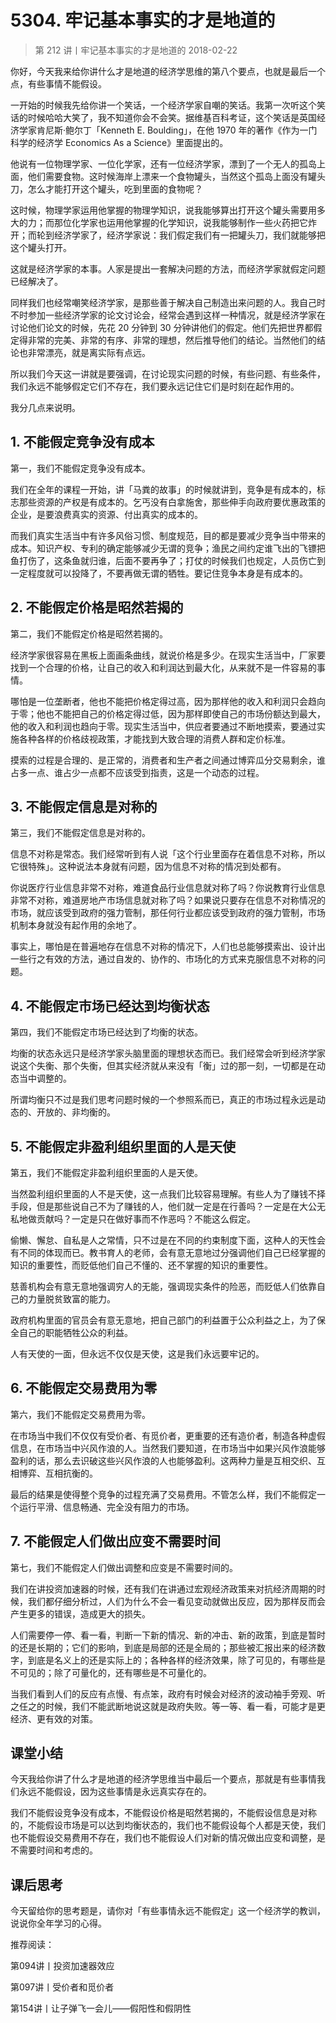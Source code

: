 # 5304. 牢记基本事实的才是地道的
> 第 212 讲丨牢记基本事实的才是地道的
2018-02-22

你好，今天我来给你讲什么才是地道的经济学思维的第八个要点，也就是最后一个点，有些事情不能假设。

一开始的时候我先给你讲一个笑话，一个经济学家自嘲的笑话。我第一次听这个笑话的时候哈哈大笑了，我不知道你会不会笑。据维基百科考证，这个笑话是英国经济学家肯尼斯·鲍尔丁「Kenneth E. Boulding」，在他 1970 年的著作《作为一门科学的经济学 Economics As a Science》里面提出的。

他说有一位物理学家、一位化学家，还有一位经济学家，漂到了一个无人的孤岛上面，他们需要食物。这时候海岸上漂来一个食物罐头，当然这个孤岛上面没有罐头刀，怎么才能打开这个罐头，吃到里面的食物呢？

这时候，物理学家运用他掌握的物理学知识，说我能够算出打开这个罐头需要用多大的力；而那位化学家也运用他掌握的化学知识，说我能够制作一些火药把它炸开；而轮到经济学家了，经济学家说：我们假定我们有一把罐头刀，我们就能够把这个罐头打开。

这就是经济学家的本事。人家是提出一套解决问题的方法，而经济学家就假定问题已经解决了。

同样我们也经常嘲笑经济学家，是那些善于解决自己制造出来问题的人。我自己时不时参加一些经济学家的论文讨论会，经常会遇到这样一种情况，就是经济学家在讨论他们论文的时候，先花 20 分钟到 30 分钟讲他们的假定。他们先把世界都假定得非常的完美、非常的有序、非常的理想，然后推导他们的结论。当然他们的结论也非常漂亮，就是离实际有点远。

所以我们今天这一讲就是要强调，在讨论现实问题的时候，有些问题、有些条件，我们永远不能够假定它们不存在，我们要永远记住它们是时刻在起作用的。

我分几点来说明。

## 1. 不能假定竞争没有成本
第一，我们不能假定竞争没有成本。

我们在全年的课程一开始，讲「马粪的故事」的时候就讲到，竞争是有成本的，标志那些资源的产权是有成本的。乞丐没有白拿施舍，那些伸手向政府要优惠政策的企业，是要浪费真实的资源、付出真实的成本的。

而我们真实生活当中有许多风俗习惯、制度规范，目的都是要减少竞争当中带来的成本。知识产权、专利的确定能够减少无谓的竞争；渔民之间约定谁飞出的飞镖把鱼打伤了，这条鱼就归谁，后面不要再争了；打仗的时候我们也规定，人员伤亡到一定程度就可以投降了，不要再做无谓的牺牲。要记住竞争本身是有成本的。

## 2. 不能假定价格是昭然若揭的
第二，我们不能假定价格是昭然若揭的。

经济学家很容易在黑板上面画条曲线，就说价格是多少。在现实生活当中，厂家要找到一个合理的价格，让自己的收入和利润达到最大化，从来就不是一件容易的事情。

哪怕是一位垄断者，他也不能把价格定得过高，因为那样他的收入和利润只会趋向于零；他也不能把自己的价格定得过低，因为那样即使自己的市场份额达到最大，他的收入和利润也趋向于零。现实生活当中，供应者要通过不断地摸索，要通过实施各种各样的价格歧视政策，才能找到大致合理的消费人群和定价标准。

摸索的过程是合理的、是正常的，消费者和生产者之间通过博弈瓜分交易剩余，谁占多一点、谁占少一点都不应该受到指责，这是一个动态的过程。

## 3. 不能假定信息是对称的
第三，我们不能假定信息是对称的。

信息不对称是常态。我们经常听到有人说「这个行业里面存在着信息不对称，所以它很特殊」。这种说法本身就有问题，因为信息不对称的情况到处都有。

你说医疗行业信息非常不对称，难道食品行业信息就对称了吗？你说教育行业信息非常不对称，难道房地产市场信息就对称了吗？如果说只要存在信息不对称情况的市场，就应该受到政府的强力管制，那任何行业都应该受到政府的强力管制，市场机制本身就没有起作用的余地了。

事实上，哪怕是在普遍地存在信息不对称的情况下，人们也总能够摸索出、设计出一些行之有效的方法，通过自发的、协作的、市场化的方式来克服信息不对称的问题。

## 4. 不能假定市场已经达到均衡状态
第四，我们不能假定市场已经达到了均衡的状态。

均衡的状态永远只是经济学家头脑里面的理想状态而已。我们经常会听到经济学家说这个失衡、那个失衡，但其实经济就从来没有「衡」过的那一刻，一切都是在动态当中调整的。

所谓均衡只不过是我们思考问题时候的一个参照系而已，真正的市场过程永远是动态的、开放的、非均衡的。

## 5. 不能假定非盈利组织里面的人是天使
第五，我们不能假定非盈利组织里面的人是天使。

当然盈利组织里面的人不是天使，这一点我们比较容易理解。有些人为了赚钱不择手段，但是那些说自己不为了赚钱的人，他们就一定是在行善吗？一定是在大公无私地做贡献吗？一定是只在做好事而不作恶吗？不能这么假定。

偷懒、懈怠、自私是人之常情，只不过是在不同的约束制度下面，这种人的天性会有不同的体现而已。教书育人的老师，会有意无意地过分强调他们自己已经掌握的知识的重要性，而贬低他们自己不懂的、还不掌握的知识的重要性。

慈善机构会有意无意地强调穷人的无能，强调现实条件的险恶，而贬低人们依靠自己的力量脱贫致富的能力。

政府机构里面的官员会有意无意地，把自己部门的利益置于公众利益之上，为了保全自己的职能牺牲公众的利益。

人有天使的一面，但永远不仅仅是天使，这是我们永远要牢记的。

## 6. 不能假定交易费用为零
第六，我们不能假定交易费用为零。

在市场当中我们不仅仅有受价者、有觅价者，更重要的还有造价者，制造各种虚假信息，在市场当中兴风作浪的人。当然我们要知道，在市场当中如果兴风作浪能够盈利的话，那么去识破这些兴风作浪的人也能够盈利。这两种力量是互相交织、互相博弈、互相抗衡的。

最后的结果是使得整个竞争的过程充满了交易费用。不管怎么样，我们不能假定一个运行平滑、信息畅通、完全没有阻力的市场。

## 7. 不能假定人们做出应变不需要时间
第七，我们不能假定人们做出调整和应变是不需要时间的。

我们在讲投资加速器的时候，还有我们在讲通过宏观经济政策来对抗经济周期的时候，我们都仔细分析过，人们为什么不会一看见变动就做出反应，因为那样反而会产生更多的错误，造成更大的损失。

人们需要停一停、看一看，判断一下新的情况、新的冲击、新的政策，到底是暂时的还是长期的；它们的影响，到底是局部的还是全局的；那些被汇报出来的经济数字，到底是名义上的还是实际上的；各种各样的经济效果，除了可见的，有哪些是不可见的；除了可量化的，还有哪些是不可量化的。

当我们看到人们的反应有点慢、有点笨，政府有时候会对经济的波动袖手旁观、听之任之的时候，我们不能武断地说这就是政府失败。等一等、看一看，可能才是更经济、更有效的对策。

## 课堂小结
今天我给你讲了什么才是地道的经济学思维当中最后一个要点，那就是有些事情我们永远不能假设，因为这些事情是永远真实存在的。

我们不能假设竞争没有成本，不能假设价格是昭然若揭的，不能假设信息是对称的，不能假设市场是可以达到均衡状态的，我们也不能假设每个人都是天使，我们也不能假设交易费用不存在，我们也不能假设人们对新的情况做出应变和调整，是不需要时间和考虑的。

## 课后思考
今天留给你的思考题是，请你对「有些事情永远不能假定」这一个经济学的教训，说说你全年学习的心得。

推荐阅读：

第094讲丨投资加速器效应

第097讲丨受价者和觅价者

第154讲丨让子弹飞一会儿——假阳性和假阴性




